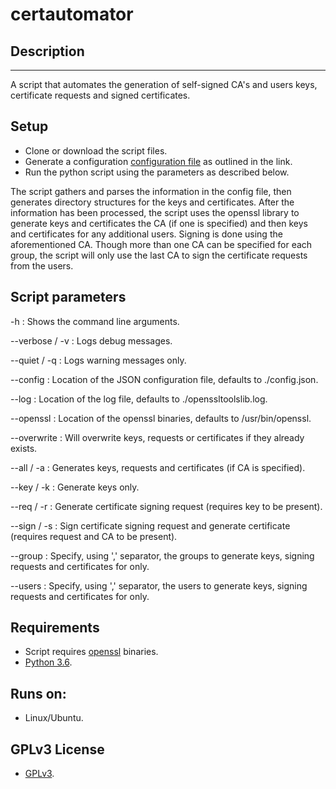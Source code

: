 # certautomator

## Description
---
A script that automates the generation of self-signed CA's and users keys, certificate requests and signed certificates.

## Setup

* Clone or download the script files.
* Generate a configuration [configuration file](https://github.com/chrisl84/certautomator/blob/master/config_file_description) as outlined in the link.
* Run the python script using the parameters as described below.

The script gathers and parses the information in the config file, then generates directory structures for the keys and certificates. After the information has been processed, the script uses the openssl library to generate keys and certificates the CA (if one is specified) and then keys and certificates for any additional users. Signing is done using the aforementioned CA. Though more than one CA can be specified for each group, the script will only use the last CA to sign the certificate requests from the users.

## Script parameters

-h : Shows the command line arguments.

--verbose / -v : Logs debug messages.

--quiet / -q : Logs warning messages only.

--config : Location of the JSON configuration file, defaults to ./config.json.

--log : Location of the log file, defaults to ./openssltoolslib.log.

--openssl : Location of the openssl binaries, defaults to /usr/bin/openssl.

--overwrite : Will overwrite keys, requests or certificates if they already exists.

--all / -a : Generates keys, requests and certificates (if CA is specified).

--key / -k : Generate keys only.

--req / -r : Generate certificate signing request (requires key to be present).

--sign / -s : Sign certificate signing request and generate certificate (requires request and CA to be present).

--group : Specify, using ',' separator, the groups to generate keys, signing requests and certificates for only.

--users : Specify, using ',' separator, the users to generate keys, signing requests and certificates for only.

## Requirements
* Script requires [openssl](https://www.openssl.org) binaries. 
* [Python 3.6](https://www.python.org/).

## Runs on:
* Linux/Ubuntu.

## GPLv3 License
* [GPLv3](http://www.gnu.org/licenses/).
